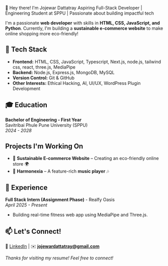 👋 Hey there! I'm Jojewar Dattatray
 Aspiring Full-Stack Developer | Engineering Student at SPPU | Passionate about building impactful tech 

I'm a passionate **web developer** with skills in **HTML, CSS, JavaScript, and Python**. Currently, I'm building a **sustainable e-commerce website** to make online shopping more eco-friendly!  

## 🔧 Tech Stack  
- **Frontend:** HTML, CSS, JavaScript, Typescript, Next.js, node.js, tailwind css, react, three.js, MediaPipe
- **Backend:** Node.js, Express.js, MongoDB, MySQL
- **Version Control:** Git & GitHub  
- **Other Interests:** Ethical Hacking, AI, UI/UX, WordPress Plugin Development

## 🎓 Education
**Bachelor of Engineering - First Year**  
Savitribai Phule Pune University (SPPU)  
_2024 - 2028_


## Projects I'm Working On  
- 🌱 **Sustainable E-commerce Website** – Creating an eco-friendly online store 🌍  
- 🎵 **Harmonexia** – A feature-rich **music player** 🎶


## 💼 Experience
**Full Stack Intern (Assignment Phase)** - Realfy Oasis  
_April 2025 - Present_  
- Building real-time fitness web app using MediaPipe and Three.js.
  

  
## 📫 Let's Connect!  
🔗 [LinkedIn](https://www.linkedin.com/in/dattatray-jojewar-4187242b3/) | ✉️ **jojewardattatray@gmail.com**  

_Thanks for visiting my resume! Feel free to connect!_


